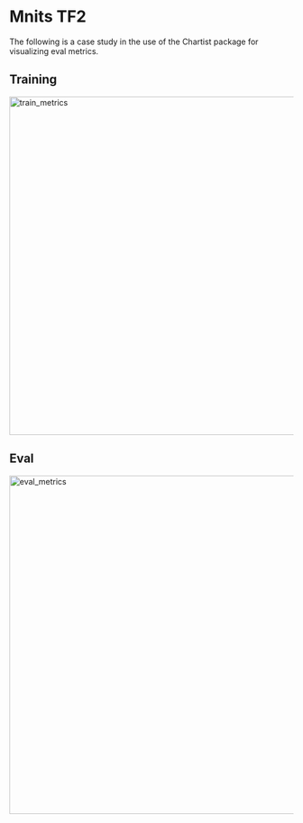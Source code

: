 # Mnits TF2

The following is a case study in the use of the Chartist package
for visualizing eval metrics.

## Training

<img src="https://yamgal-server-c6l3dwv2sq-de.a.run.app/line/loss_00:[.99,.8,.2,.1,.01];loss_01:[.99,.8,.2,.1,.01];loss_02:[.99,.8,.2,.1,.01]/" alt="train_metrics" height="600" width="800" >

## Eval

<img src="https://yamgal-server-c6l3dwv2sq-de.a.run.app/line/loss:[.11,.11,.11];accuracy:[.44,.44,.44]/title:TrainingLogs;style:neon" alt="eval_metrics" height="600" width="800" >
